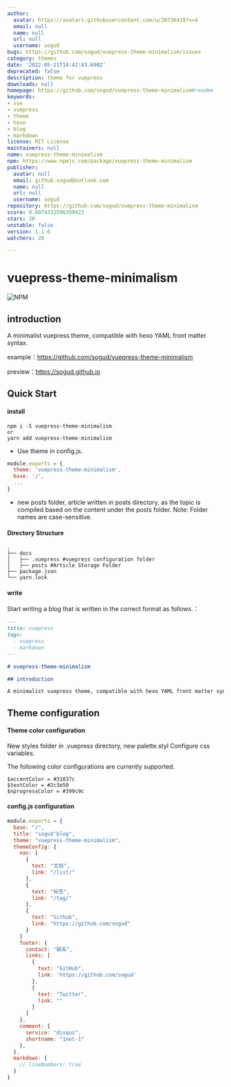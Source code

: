 ```yaml
---
author:
  avatar: https://avatars.githubusercontent.com/u/20726419?v=4
  email: null
  name: null
  url: null
  username: sogud
bugs: https://github.com/sogud/vuepress-theme-minimalism/issues
category: themes
date: '2022-05-21T14:42:43.690Z'
deprecated: false
description: theme for vuepress
downloads: null
homepage: https://github.com/sogud/vuepress-theme-minimalism#readme
keywords:
- vue
- vuepress
- theme
- hexo
- blog
- markdown
license: MIT License
maintainers: null
name: vuepress-theme-minimalism
npm: https://www.npmjs.com/package/vuepress-theme-minimalism
publisher:
  avatar: null
  email: github.sogud@outlook.com
  name: null
  url: null
  username: sogud
repository: https://github.com/sogud/vuepress-theme-minimalism
score: 0.6074332596399423
stars: 20
unstable: false
version: 1.1.6
watchers: 20

---
```


# vuepress-theme-minimalism

![NPM](https://img.shields.io/npm/l/vuepress-theme-minimalism) <a href="https://www.npmjs.com/package/vuepress-theme-minimalism"> <img src="https://img.shields.io/npm/v/vuepress-theme-minimalism" alt=""></a> <a href="https://www.npmjs.com/package/vuepress-theme-minimalism"> <img src="https://img.shields.io/npm/dt/vuepress-theme-minimalism" alt=""></a>

## introduction

A minimalist vuepress theme, compatible with hexo YAML front matter syntax.

example：https://github.com/sogud/vuepress-theme-minimalism

preview：https://sogud.github.io

## Quick Start

#### install

```
npm i -S vuepress-theme-minimalism
or
yarn add vuepress-theme-minimalism
```

- Use theme in config.js.

```js
module.exports = {
  theme: 'vuepress-theme-minimalism',
  base: '/',
  ...
}
```

- new posts folder, article written in posts directory, as the topic is compiled based on the content under the posts folder. Note: Folder names are case-sensitive.

#### Directory Structure

```
.
├── docs
│   ├── .vuepress #vuepress configuration folder
│   ├── posts #Article Storage Folder
├── package.json
└── yarn.lock
```

#### write

Start writing a blog that is written in the correct format as follows.：

```markdown
---
title: vuepress
tags:
  - vuepress
  - markdown
---

# vuepress-theme-minimalism

## introduction

A minimalist vuepress theme, compatible with hexo YAML front matter syntax.
```

## Theme configuration

#### Theme color configuration

New styles folder in .vuepress directory, new palette.styl Configure css variables.

The following color configurations are currently supported.

```stylus
$accentColor = #31837c
$textColor = #2c3e50
$nprogressColor = #399c9c
```

#### config.js configuration

```js
module.exports = {
  base: "/",
  title: "sogud'blog",
  theme: "vuepress-theme-minimalism",
  themeConfig: {
    nav: [
      {
        text: "文档",
        link: "/list/"
      },
      {
        text: "标签",
        link: "/tag/"
      },
      {
        text: "Github",
        link: "https://github.com/sogud"
      }
    ]
    footer: {
      contact: "联系",
      links: [
        {
          text: "GitHub",
          link: 'https://github.com/sogud'
        },
        {
          text: "Twitter",
          link: ""
        }
      ]
    },
    comment: {
      service: "disqus",
      shortname: "1net-1"
    },
  },
  markdown: {
    // lineNumbers: true
  }
}
```
